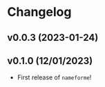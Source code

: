 # Changelog

<!--next-version-placeholder-->

## v0.0.3 (2023-01-24)


## v0.1.0 (12/01/2023)

- First release of `nameforme`!
